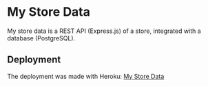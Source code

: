 # My Store Data

My store data is a REST API (Express.js) of a store, integrated with a database (PostgreSQL).

## Deployment

The deployment was made with Heroku: 
[My Store Data](https://intense-shore-79834-3a42a544c02e.herokuapp.com/)